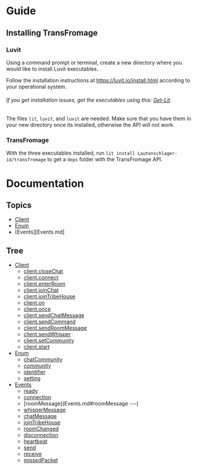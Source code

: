 # Guide

## Installing TransFromage

### Luvit

Using a command prompt or terminal, create a new directory where you would like to install Luvit executables.

Follow the installation instructions at https://luvit.io/install.html according to your operational system.<br>
###### If you get installation issues, get the executables using this: [Get-Lit](https://github.com/SinisterRectus/get-lit).

The files `lit`, `luvit`, and `luvit` are needed. Make sure that you have them in your new directory once its installed, otherwise the API will not work.

### TransFromage

With the three executables installed, run `lit install Lautenschlager-id/transfromage` to get a `deps` folder with the TransFromage API.

# Documentation

## Topics

- [Client](Client.md)
- [Enum](Enum.md)
- [Events][Events.md]

## Tree

- [Client](Client.md)
	- [client.closeChat](Client.md#clientclosechat--self-chatname-)
	- [client.connect](Client.md#clientconnect--self-username-userpassword-startroom-)
	- [client.enterRoom](Client.md#cliententerroom--self-roomname-issalonauto-)
	- [client.joinChat](Client.md#clientjoinchat--self-chatname-)
	- [client.joinTribeHouse](Client.md#clientjointribehouse--self-)
	- [client.on](Client.md#clienton--self-eventname-callback-)
	- [client.once](Client.md#clientonce--self-eventname-callback-)
	- [client.sendChatMessage](Client.md#clientsendchatmessage--self-chatname-message-)
	- [client.sendCommand](Client.md#clientsendcommand--self-command-)
	- [client.sendRoomMessage](Client.md#clientsendroommessage--self-message-)
	- [client.sendWhisper](Client.md#clientsendwhisper--self-targetuser-message-)
	- [client.setCommunity](Client.md#clientsetcommunity--self-community-)
	- [client.start](Client.md#clientstart--function-self-tfmid-token-)
- [Enum](Enum.md)
	- [chatCommunity](Enum.md#chatcommunity-int)
	- [community](Enum.md#community-int)
	- [identifier](Enum.md#identifier-table)
	- [setting](Enum.md#setting-table)
- [Events](Events.md)
	- [ready](Events.md#ready---)
	- [connection](Events.md#connection---)
	- [roomMessage](Events.md#roomMessage ---)
	- [whisperMessage](Events.md#whisperMessage---)
	- [chatMessage](Events.md#chatMessage---)
	- [joinTribeHouse](Events.md#joinTribeHouse---)
	- [roomChanged](Events.md#roomChanged---)
	- [disconnection](Events.md#disconnection---)
	- [heartbeat](Events.md#heartbeat---)
	- [send](Events.md#send---)
	- [receive](Events.md#receive---)
	- [missedPacket](Events.md#missedPacket---)